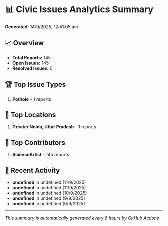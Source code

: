 # 📊 Civic Issues Analytics Summary

**Generated:** 14/9/2025, 12:41:05 am

## 📈 Overview
- **Total Reports:** 145
- **Open Issues:** 145
- **Resolved Issues:** 0

## 🏆 Top Issue Types
1. **Pothole** - 1 reports

## 📍 Top Locations
1. **Greater Noida, Uttar Pradesh** - 1 reports

## 👥 Top Contributors
1. **ScienceArtist** - 145 reports

## 📅 Recent Activity
- **undefined** in undefined (11/9/2025)
- **undefined** in undefined (11/9/2025)
- **undefined** in undefined (10/9/2025)
- **undefined** in undefined (9/9/2025)
- **undefined** in undefined (9/9/2025)

---
*This summary is automatically generated every 6 hours by GitHub Actions*
